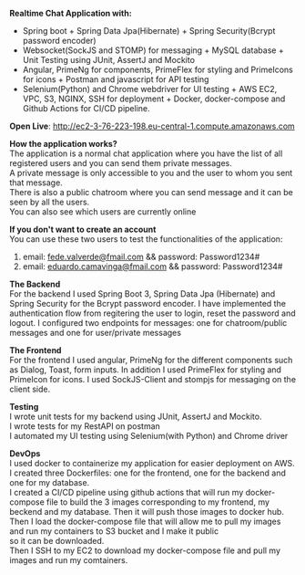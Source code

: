 **Realtime Chat Application with:**<br>
+ Spring boot + Spring Data Jpa(Hibernate) + Spring Security(Bcrypt password encoder) 
+ Websocket(SockJS and STOMP) for messaging + MySQL database + Unit Testing using JUnit, AssertJ and Mockito
+ Angular, PrimeNg for components, PrimeFlex for styling and PrimeIcons for icons + Postman and javascript for API testing
+ Selenium(Python) and Chrome webdriver for UI testing + AWS EC2, VPC, S3, NGINX, SSH for deployment + Docker, docker-compose and Github Actions
for CI/CD pipeline.

**Open Live**: http://ec2-3-76-223-198.eu-central-1.compute.amazonaws.com

**How the application works?**<br>
The application is a normal chat application where you have the list of all registered users and you can send them private messages.<br>
A private message is only accessible to you and the user to whom you sent that message.<br>
There is also a public chatroom where you can send message and it can be seen by all the users.<br>
You can also see which users are currently online

**If you don't want to create an account**<br>
You can use these two users to test the functionalities of the application:<br>
1. email: fede.valverde@fmail.com && password: Password1234#
2. email: eduardo.camavinga@fmail.com && password: Password1234#


**The Backend**<br>
For the backend I used Spring Boot 3, Spring Data Jpa (Hibernate) and Spring Security for the Bcrypt password encoder. I have implemented
the authentication flow from regitering the user to login, reset the password and logout. I configured two endpoints for messages: one for chatroom/public 
messages and one for user/private messages

**The Frontend**<br>
For the frontend I used angular, PrimeNg for the different components such as Dialog, Toast, form inputs. In addition I used PrimeFlex
for styling and PrimeIcon for icons. I used SockJS-Client and stompjs for messaging on the client side.

**Testing**<br>
I wrote unit tests for my backend using JUnit, AssertJ and Mockito.<br>
I wrote tests for my RestAPI on postman<br>
I automated my UI testing using Selenium(with Python) and Chrome driver

**DevOps**<br>
I used docker to containerize my application for easier deployment on AWS.<br>
I created three Dockerfiles: one for the frontend, one for the backend and one for my database.<br>
I created a CI/CD pipeline using github actions that will run my docker-compose file to build the 3 images corresponding to 
my frontend, my beckend and my database. Then it will push those images to docker hub.<br>
Then I load the docker-compose file that will allow me to pull my images and run my containers to S3 bucket and I make it public <br>
so it can be downloaded.<br>
Then I SSH to my EC2 to download my docker-compose file and pull my images and run my comtainers.


